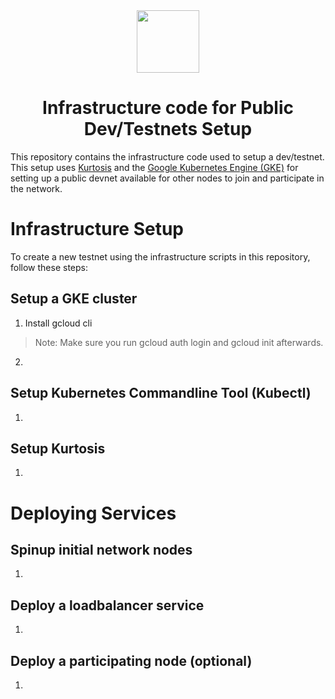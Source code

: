 <div align="center"><img src="https://github.com/user-attachments/assets/3024ad1d-944f-491f-8df0-9389ff95dc06" width="100"/></div>

<h1 align="center">Infrastructure code for Public Dev/Testnets Setup</h1>

This repository contains the infrastructure code used to setup a dev/testnet. This setup uses [Kurtosis](https://docs.kurtosis.com/) and the [Google Kubernetes Engine (GKE)](https://cloud.google.com/kubernetes-engine/docs/concepts/kubernetes-engine-overview) for setting up a public devnet available for other nodes to join and participate in the network.

# Infrastructure Setup
To create a new testnet using the infrastructure scripts in this repository, follow these steps:

## Setup a GKE cluster
1. Install gcloud cli
> Note: Make sure you run gcloud auth login and gcloud init afterwards.

2. 

## Setup Kubernetes Commandline Tool (Kubectl)
1. 

## Setup Kurtosis
1. 

# Deploying Services

## Spinup initial network nodes
1. 

## Deploy a loadbalancer service
1. 

## Deploy a participating node (optional)
1. 
